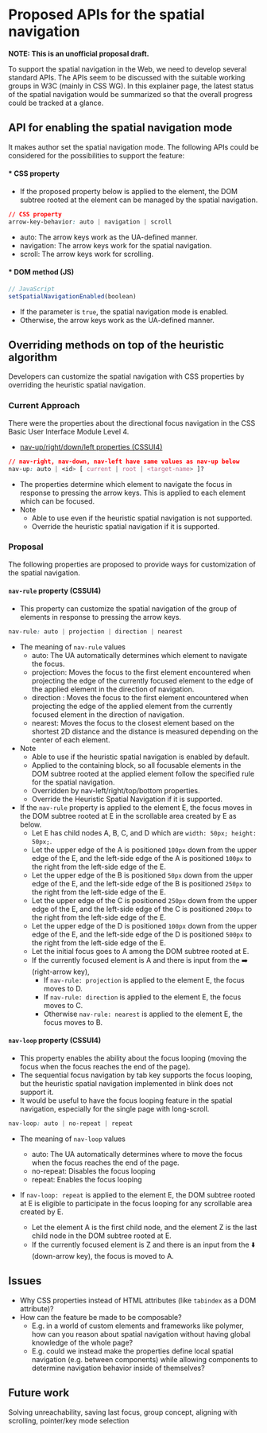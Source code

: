 # Proposed APIs for the spatial navigation
<b>NOTE: This is an unofficial proposal draft.</b>

To support the spatial navigation in the Web, we need to develop several standard APIs. The APIs seem to be discussed with the suitable working groups in W3C (mainly in CSS WG). In this explainer page, the latest status of the spatial navigation would be summarized so that the overall progress could be tracked at a glance.

## API for enabling the spatial navigation mode
It makes author set the spatial navigation mode. The following APIs could be considered for the possibilities to support the feature:

#### * CSS property
- If the proposed property below is applied to the element, the DOM subtree rooted at the element can be managed by the spatial navigation.
```css
// CSS property
arrow-key-behavior: auto | navigation | scroll
```
- auto: The arrow keys work as the UA-defined manner.
- navigation: The arrow keys work for the spatial navigation.
- scroll: The arrow keys work for scrolling.

#### * DOM method (JS)
```javascript
// JavaScript
setSpatialNavigationEnabled(boolean)
```
- If the parameter is `true`, the spatial navigation mode is enabled.
- Otherwise, the arrow keys work as the UA-defined manner.
  
## Overriding methods on top of the heuristic algorithm
Developers can customize the spatial navigation with CSS properties by overriding the heuristic spatial navigation.

### Current Approach
There were the properties about the directional focus navigation in the CSS Basic User Interface Module Level 4.
- [nav-up/right/down/left properties (CSSUI4)](https://drafts.csswg.org/css-ui-4/#nav-dir)
```css
// nav-right, nav-down, nav-left have same values as nav-up below
nav-up: auto | <id> [ current | root | <target-name> ]?
```  
- The properties determine which element to navigate the focus in response to pressing the arrow keys. This is applied to each element which can be focused.
- Note
  - Able to use even if the heuristic spatial navigation is not supported.
  - Override the heuristic spatial navigation if it is supported.

### Proposal
The following properties are proposed to provide ways for customization of the spatial navigation.

#### `nav-rule` property (CSSUI4)
- This property can customize the spatial navigation of the group of elements in response to pressing the arrow keys.
```css
nav-rule: auto | projection | direction | nearest
```
- The meaning of `nav-rule` values
  - auto: The UA automatically determines which element to navigate the focus.
  - projection: Moves the focus to the first element encountered when projecting the edge of the currently focused element to the edge of the applied element in the direction of navigation.
  - direction : Moves the focus to the first element encountered when projecting the edge of the applied element from the currently focused element in the direction of navigation.
  - nearest: Moves the focus to the closest element based on the shortest 2D distance and the distance is measured depending on the center of each element.
- Note  
  - Able to use if the heuristic spatial navigation is enabled by default.
  - Applied to the containing block, so all focusable elements in the DOM subtree rooted at the applied element follow the specified rule for the spatial navigation.
  - Overridden by nav-left/right/top/bottom properties.
  - Override the Heuristic Spatial Navigation if it is supported.
- If the `nav-rule` property is applied to the element E, the focus moves in the DOM subtree rooted at E in the scrollable area created by E as below.
    - Let E has child nodes A, B, C, and D which are `width: 50px; height: 50px;`.
    - Let the upper edge of the A is positioned `100px` down from the upper edge of the E, and the left-side edge of the A is positioned `100px` to the right from the left-side edge of the E.
    - Let the upper edge of the B is positioned `50px` down from the upper edge of the E, and the left-side edge of the B is positioned `250px` to the right from the left-side edge of the E.
    - Let the upper edge of the C is positioned `250px` down from the upper edge of the E, and the left-side edge of the C is positioned `200px` to the right from the left-side edge of the E.
    - Let the upper edge of the D is positioned `100px` down from the upper edge of the E, and the left-side edge of the D is positioned `500px` to the right from the left-side edge of the E.
    - Let the initial focus goes to A among the DOM subtree rooted at E.
    - If the currently focused element is A and there is input from the :arrow_right: (right-arrow key),
      - If `nav-rule: projection` is applied to the element E, the focus moves to D.
      - If `nav-rule: direction` is applied to the element E, the focus moves to C.
      - Otherwise `nav-rule: nearest` is applied to the element E, the focus moves to B.
      
#### `nav-loop` property (CSSUI4)
- This property enables the ability about the focus looping (moving the focus when the focus reaches the end of the page).
- The sequential focus navigation by tab key supports the focus looping, but the heuristic spatial navigation implemented in blink does not support it.
- It would be useful to have the focus looping feature in the spatial navigation, especially for the single page with long-scroll. 
```css
nav-loop: auto | no-repeat | repeat
```
- The meaning of `nav-loop` values
  - auto: The UA automatically determines where to move the focus when the focus reaches the end of the page.
  - no-repeat: Disables the focus looping
  - repeat: Enables the focus looping

- If `nav-loop: repeat` is applied to the element E, the DOM subtree rooted at E is eligible to participate in the focus looping for any scrollable area created by E.
  - Let the element A is the first child node, and the element Z is the last child node in the DOM subtree rooted at E.
  - If the currently focused element is Z and there is an input from the :arrow_down: (down-arrow key), the focus is moved to A.

## Issues
- Why CSS properties instead of HTML attributes (like `tabindex` as a DOM attribute)?
- How can the feature be made to be composable?
  - E.g. in a world of custom elements and frameworks like polymer, how can you reason about spatial navigation without having global knowledge of the whole page?
  - E.g. could we instead make the properties define local spatial navigation (e.g. between components) while allowing components to determine navigation behavior inside of themselves?

## Future work
Solving unreachability, saving last focus, group concept, aligning with scrolling, pointer/key mode selection
